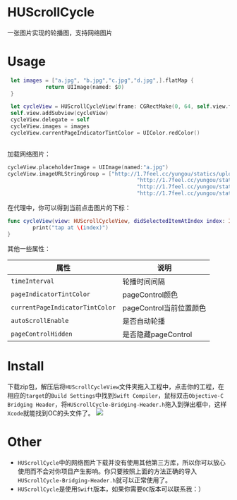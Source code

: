 # HUScrollCycle
一张图片实现的轮播图，支持网络图片

# Usage

```swift
 let images = ["a.jpg", "b.jpg","c.jpg","d.jpg",].flatMap {
            return UIImage(named: $0)
 }
        
 let cycleView = HUScrollCycleView(frame: CGRectMake(0, 64, self.view.frame.size.width, 200))
 self.view.addSubview(cycleView)
 cycleView.delegate = self
 cycleView.images = images
 cycleView.currentPageIndicatorTintColor = UIColor.redColor()
        
```
加载网络图片：

```swift
cycleView.placeholderImage = UIImage(named:"a.jpg")
cycleView.imageURLStringGroup = ["http://1.7feel.cc/yungou/statics/uploads/banner/20160715/85964915563838.jpg",
                                         "http://1.7feel.cc/yungou/statics/uploads/banner/20160715/20274054563730.jpg",
                                         "http://1.7feel.cc/yungou/statics/uploads/banner/20160715/40912708563719.jpg",
                                         "http://1.7feel.cc/yungou/statics/uploads/touimg/20160718/img193.jpg"];
```

在代理中，你可以得到当前点击图片的下标：

```swift
func cycleView(view: HUScrollCycleView, didSelectedItemAtIndex index: Int) {
        print("tap at \(index)")
}
```
其他一些属性：

属性 | 说明
----|----
`timeInterval`|轮播时间间隔
`pageIndicatorTintColor`|pageControl颜色
`currentPageIndicatorTintColor`|pageControl当前位置颜色
`autoScrollEnable`|是否自动轮播
`pageControlHidden`|是否隐藏pageControl

# Install
下载zip包，解压后将`HUScrollCycleView`文件夹拖入工程中，点击你的工程，在相应的`target`的`Build Settings`中找到`Swift Compiler`，鼠标双击`Objective-C Bridging Header`，将`HUScrollCycle-Bridging-Header.h`拖入到弹出框中，这样`Xcode`就能找到OC的头文件了。
![](http://i2.piimg.com/558621/208b98513be3f12e.png)
# Other
* `HUScrollCycle`中的网络图片下载并没有使用其他第三方库，所以你可以放心使用而不会对你项目产生影响。你只要按照上面的方法正确的导入`HUScrollCycle-Bridging-Header.h`就可以正常使用了。
* `HUScrollCycle`是使用`Swift`版本，如果你需要`OC`版本可以联系我：）


